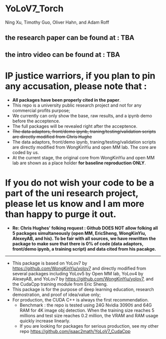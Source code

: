 # YoLoV7_Torch

Ning Xu, Timothy Guo, Oliver Hahn, and Adam Roff

## the research paper can be found at : TBA
## the intro video can be found at : TBA

# IP justice warriors, if you plan to pin any accusation, please note that :

* **All packages have been properly cited in the paper**.
* This repo is a university public research project and not for any commercial profits purpose;
* We currently can only show the base, raw results, and a ipynb demo before the acceptence.
* The full packages will be revealed right after the acceptence.
* ~~The data adaptors, front/demo ipynb, traning/testing/validation scripts are directly modified from Chris Hughe~~ 
* The data adaptors, front/demo ipynb, traning/testing/validation scripts are directly modified from WongKinYiu and open MM lab. The core are coded by us.
* At the current stage, the original core from WongKinYiu and open MM lab are shown as a place holder **for baseline reproduction ONLY**. 

# If you do not wish your code to be a part of the uni research project, please let us know and I am more than happy to purge it out.

* **Re: Chris Hughes' folking request : Github DOES NOT allow folking all 5 packages simultaneously (open MM, EricSheng, WongKinYiu, AlexeyAB, and his). To be fair with all sources, we have rewritten the package to make sure that there is 0% of code (data adaptors, front/demo ipynb, a training script) and data cited from his pacakge.**

---

* This package is based on YoLov7 by https://github.com/WongKinYiu/yolov7 and directly modified from several packages including YoLov5 by Open MM lab, YoLov4 by AlexeyAB, and YoLov7 by https://github.com/WongKinYiu/yolov7, and the CudaCpp training module from Eric Sheng.
* This package is for the purpose of deep learning education, research demostration, and proof of idea/value only;
* For production, the CUDA C++ is always the first recommendation. 
  * Benchmark : the repo is tested using 24G Nvidia 3090ti and 64G RAM for 4K image obj detection. When the training size reaches 5 millions and test size reaches 0.2 million, the VRAM and RAM usage quickly increase linearly.
  * If you are looking for packages for serious production, see my other repo https://github.com/isaac2math/YoLoV7_CudaCpp

